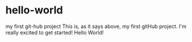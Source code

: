 # hello-world
my first git-hub project
This is, as it says above, my first gitHub project. I'm really excited to get started! Hello World!
